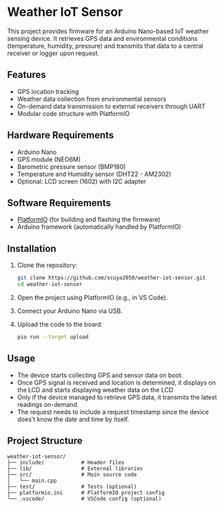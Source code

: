 # Weather IoT Sensor

This project provides firmware for an Arduino Nano-based IoT weather sensing device. It retrieves GPS data and environmental conditions (temperature, humidity, pressure) and transmits that data to a central receiver or logger upon request.

## Features

- GPS location tracking
- Weather data collection from environmental sensors
- On-demand data transmission to external receivers through UART
- Modular code structure with PlatformIO

## Hardware Requirements

- Arduino Nano
- GPS module (NEO6M)
- Barometric pressure sensor (BMP180)
- Temperature and Humidity sensor (DHT22 - AM2302)
- Optional: LCD screen (1602) with I2C adapter

## Software Requirements

- [PlatformIO](https://platformio.org/) (for building and flashing the firmware)
- Arduino framework (automatically handled by PlatformIO)

## Installation

1. Clone the repository:

   ```bash
   git clone https://github.com/scuya2050/weather-iot-sensor.git
   cd weather-iot-sensor
   ```

2. Open the project using PlatformIO (e.g., in VS Code).

3. Connect your Arduino Nano via USB.

4. Upload the code to the board:

   ```bash
   pio run --target upload
   ```

## Usage

- The device starts collecting GPS and sensor data on boot.
- Once GPS signal is received and location is determined, it displays on the LCD and starts displaying weather data on the LCD
- Only if the device managed to retrieve GPS data, it transmits the latest readings on-demand.
- The request needs to include a request timestamp since the device does't know the date and time by itself.

## Project Structure

```
weather-iot-sensor/
├── include/            # Header files
├── lib/                # External libraries
├── src/                # Main source code
│   └── main.cpp
├── test/               # Tests (optional)
├── platformio.ini      # PlatformIO project config
└── .vscode/            # VSCode config (optional)
```
